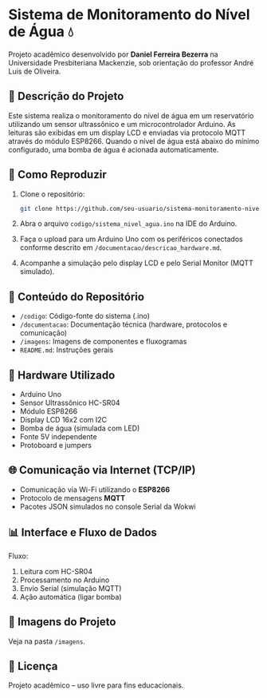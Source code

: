 # Sistema de Monitoramento do Nível de Água 💧

Projeto acadêmico desenvolvido por **Daniel Ferreira Bezerra** na Universidade Presbiteriana Mackenzie, sob orientação do professor André Luis de Oliveira.

## 📌 Descrição do Projeto

Este sistema realiza o monitoramento do nível de água em um reservatório utilizando um sensor ultrassônico e um microcontrolador Arduino. As leituras são exibidas em um display LCD e enviadas via protocolo MQTT através do módulo ESP8266. Quando o nível de água está abaixo do mínimo configurado, uma bomba de água é acionada automaticamente.

## 🚀 Como Reproduzir

1. Clone o repositório:
   ```bash
   git clone https://github.com/seu-usuario/sistema-monitoramento-nivel-agua.git
   ```

2. Abra o arquivo `codigo/sistema_nivel_agua.ino` na IDE do Arduino.

3. Faça o upload para um Arduino Uno com os periféricos conectados conforme descrito em `/documentacao/descricao_hardware.md`.

4. Acompanhe a simulação pelo display LCD e pelo Serial Monitor (MQTT simulado).

## 📂 Conteúdo do Repositório

- `/codigo`: Código-fonte do sistema (.ino)
- `/documentacao`: Documentação técnica (hardware, protocolos e comunicação)
- `/imagens`: Imagens de componentes e fluxogramas
- `README.md`: Instruções gerais

## 🧰 Hardware Utilizado

- Arduino Uno
- Sensor Ultrassônico HC-SR04
- Módulo ESP8266
- Display LCD 16x2 com I2C
- Bomba de água (simulada com LED)
- Fonte 5V independente
- Protoboard e jumpers


## 🌐 Comunicação via Internet (TCP/IP)

- Comunicação via Wi-Fi utilizando o **ESP8266**
- Protocolo de mensagens **MQTT**
- Pacotes JSON simulados no console Serial da Wokwi



## 📊 Interface e Fluxo de Dados

Fluxo:
1. Leitura com HC-SR04
2. Processamento no Arduino
3. Envio Serial (simulação MQTT)
4. Ação automática (ligar bomba)



## 📸 Imagens do Projeto

Veja na pasta `/imagens`.

## 📃 Licença

Projeto acadêmico – uso livre para fins educacionais.
